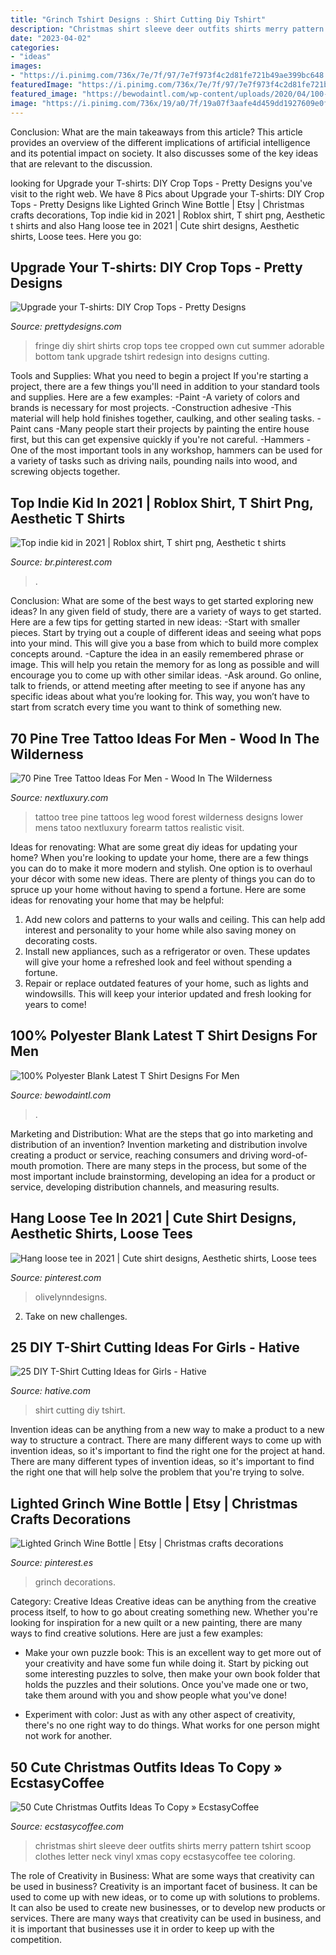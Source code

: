 ```yaml
---
title: "Grinch Tshirt Designs : Shirt Cutting Diy Tshirt"
description: "Christmas shirt sleeve deer outfits shirts merry pattern tshirt scoop clothes letter neck vinyl xmas copy ecstasycoffee tee coloring"
date: "2023-04-02"
categories:
- "ideas"
images:
- "https://i.pinimg.com/736x/7e/7f/97/7e7f973f4c2d81fe721b49ae399bc648.jpg"
featuredImage: "https://i.pinimg.com/736x/7e/7f/97/7e7f973f4c2d81fe721b49ae399bc648.jpg"
featured_image: "https://bewodaintl.com/wp-content/uploads/2020/04/100-Polyester-blank-latest-tshirt-designs-for-men-1.jpg"
image: "https://i.pinimg.com/736x/19/a0/7f/19a07f3aafe4d459dd1927609e0f18df.jpg"
---
```



Conclusion: What are the main takeaways from this article?
This article provides an overview of the different implications of artificial intelligence and its potential impact on society. It also discusses some of the key ideas that are relevant to the discussion.

	

		
looking for Upgrade your T-shirts: DIY Crop Tops - Pretty Designs you've visit to the right web. We have 8 Pics about Upgrade your T-shirts: DIY Crop Tops - Pretty Designs like Lighted Grinch Wine Bottle | Etsy | Christmas crafts decorations, Top indie kid in 2021 | Roblox shirt, T shirt png, Aesthetic t shirts and also Hang loose tee in 2021 | Cute shirt designs, Aesthetic shirts, Loose tees. Here you go:
		
    
## Upgrade Your T-shirts: DIY Crop Tops - Pretty Designs

<img loading=lazy src="https://www.prettydesigns.com/wp-content/uploads/2014/06/Adorable-Cropped-Top.jpg" onerror="this.onerror=null;this.src='https://tse4.mm.bing.net/th?id=OIP.UAoC10w4LJeLjLlgt0ntdwHaE7&amp;pid=15.1';" alt="Upgrade your T-shirts: DIY Crop Tops - Pretty Designs">

_Source: prettydesigns.com_

>fringe diy shirt shirts crop tops tee cropped own cut summer adorable bottom tank upgrade tshirt redesign into designs cutting. 

	

Tools and Supplies: What you need to begin a project
If you're starting a project, there are a few things you'll need in addition to your standard tools and supplies. Here are a few examples: 
-Paint -A variety of colors and brands is necessary for most projects. 
-Construction adhesive -This material will help hold finishes together, caulking, and other sealing tasks. 
-Paint cans -Many people start their projects by painting the entire house first, but this can get expensive quickly if you're not careful. 
-Hammers -One of the most important tools in any workshop, hammers can be used for a variety of tasks such as driving nails, pounding nails into wood, and screwing objects together.

    
## Top Indie Kid In 2021 | Roblox Shirt, T Shirt Png, Aesthetic T Shirts

<img loading=lazy src="https://i.pinimg.com/736x/19/a0/7f/19a07f3aafe4d459dd1927609e0f18df.jpg" onerror="this.onerror=null;this.src='https://tse2.mm.bing.net/th?id=OIP.vMuskGunuuhw9f_R7Tp6jwHaHa&amp;pid=15.1';" alt="Top indie kid in 2021 | Roblox shirt, T shirt png, Aesthetic t shirts">

_Source: br.pinterest.com_

>. 

	

Conclusion: What are some of the best ways to get started exploring new ideas?
In any given field of study, there are a variety of ways to get started. Here are a few tips for getting started in new ideas: 
-Start with smaller pieces. Start by trying out a couple of different ideas and seeing what pops into your mind. This will give you a base from which to build more complex concepts around. 
-Capture the idea in an easily remembered phrase or image. This will help you retain the memory for as long as possible and will encourage you to come up with other similar ideas. 
-Ask around. Go online, talk to friends, or attend meeting after meeting to see if anyone has any specific ideas about what you’re looking for. This way, you won’t have to start from scratch every time you want to think of something new.

    
## 70 Pine Tree Tattoo Ideas For Men - Wood In The Wilderness

<img loading=lazy src="http://nextluxury.com/wp-content/uploads/lower-leg-pine-tree-tattoo-for-men.jpg" onerror="this.onerror=null;this.src='https://tse2.mm.bing.net/th?id=OIP.dMSBUyliwza9f9XXhYDx-gHaJ4&amp;pid=15.1';" alt="70 Pine Tree Tattoo Ideas For Men - Wood In The Wilderness">

_Source: nextluxury.com_

>tattoo tree pine tattoos leg wood forest wilderness designs lower mens tatoo nextluxury forearm tattos realistic visit. 

	

Ideas for renovating: What are some great diy ideas for updating your home?
When you're looking to update your home, there are a few things you can do to make it more modern and stylish. One option is to overhaul your décor with some new ideas. There are plenty of things you can do to spruce up your home without having to spend a fortune. Here are some ideas for renovating your home that may be helpful: 
1. Add new colors and patterns to your walls and ceiling. This can help add interest and personality to your home while also saving money on decorating costs. 
2. Install new appliances, such as a refrigerator or oven. These updates will give your home a refreshed look and feel without spending a fortune. 
3. Repair or replace outdated features of your home, such as lights and windowsills. This will keep your interior updated and fresh looking for years to come! 

    
## 100% Polyester Blank Latest T Shirt Designs For Men

<img loading=lazy src="https://bewodaintl.com/wp-content/uploads/2020/04/100-Polyester-blank-latest-tshirt-designs-for-men-1.jpg" onerror="this.onerror=null;this.src='https://tse2.mm.bing.net/th?id=OIP.SPOGa2bkT1w2qHH9vZoaJgHaJd&amp;pid=15.1';" alt="100% Polyester Blank Latest T Shirt Designs For Men">

_Source: bewodaintl.com_

>. 

	

Marketing and Distribution: What are the steps that go into marketing and distribution of an invention?
Invention marketing and distribution involve creating a product or service, reaching consumers and driving word-of-mouth promotion. There are many steps in the process, but some of the most important include brainstorming, developing an idea for a product or service, developing distribution channels, and measuring results.

    
## Hang Loose Tee In 2021 | Cute Shirt Designs, Aesthetic Shirts, Loose Tees

<img loading=lazy src="https://i.pinimg.com/736x/7e/7f/97/7e7f973f4c2d81fe721b49ae399bc648.jpg" onerror="this.onerror=null;this.src='https://tse2.mm.bing.net/th?id=OIP.KZrg0iZzAh2_RSqrwLl1IQHaJ3&amp;pid=15.1';" alt="Hang loose tee in 2021 | Cute shirt designs, Aesthetic shirts, Loose tees">

_Source: pinterest.com_

>olivelynndesigns. 

	

2. Take on new challenges.

    
## 25 DIY T-Shirt Cutting Ideas For Girls - Hative

<img loading=lazy src="https://hative.com/wp-content/uploads/2014/11/diy-tshirt-cutting-ideas/13-white-t-shirt-cutting.jpg" onerror="this.onerror=null;this.src='https://tse2.mm.bing.net/th?id=OIP.C9qucQRicgAfY3Z0SawUuQHaLH&amp;pid=15.1';" alt="25 DIY T-Shirt Cutting Ideas for Girls - Hative">

_Source: hative.com_

>shirt cutting diy tshirt. 

	

Invention ideas can be anything from a new way to make a product to a new way to structure a contract. There are many different ways to come up with invention ideas, so it's important to find the right one for the project at hand. There are many different types of invention ideas, so it's important to find the right one that will help solve the problem that you're trying to solve.

    
## Lighted Grinch Wine Bottle | Etsy | Christmas Crafts Decorations

<img loading=lazy src="https://i.pinimg.com/736x/5a/26/51/5a26513dbd6d6ecb50aa8cdde489063a.jpg" onerror="this.onerror=null;this.src='https://tse2.mm.bing.net/th?id=OIP.SG3VXqiASXOhPWdmTYgmLwHaKW&amp;pid=15.1';" alt="Lighted Grinch Wine Bottle | Etsy | Christmas crafts decorations">

_Source: pinterest.es_

>grinch decorations. 

	

Category: Creative Ideas
Creative ideas can be anything from the creative process itself, to how to go about creating something new. Whether you're looking for inspiration for a new quilt or a new painting, there are many ways to find creative solutions. Here are just a few examples: 
- Make your own puzzle book: This is an excellent way to get more out of your creativity and have some fun while doing it. Start by picking out some interesting puzzles to solve, then make your own book folder that holds the puzzles and their solutions. Once you've made one or two, take them around with you and show people what you've done! 

- Experiment with color: Just as with any other aspect of creativity, there's no one right way to do things. What works for one person might not work for another.

    
## 50 Cute Christmas Outfits Ideas To Copy » EcstasyCoffee

<img loading=lazy src="https://i1.wp.com/www.ecstasycoffee.com/wp-content/uploads/2016/10/Christmas-Scoop-Neck-Long-Sleeve-Deer-and-Letter-Pattern-T-Shirt.jpg" onerror="this.onerror=null;this.src='https://tse4.mm.bing.net/th?id=OIP.2qG1qPhc0Hn7OH5TDwUs2AHaLz&amp;pid=15.1';" alt="50 Cute Christmas Outfits Ideas To Copy » EcstasyCoffee">

_Source: ecstasycoffee.com_

>christmas shirt sleeve deer outfits shirts merry pattern tshirt scoop clothes letter neck vinyl xmas copy ecstasycoffee tee coloring. 

	

The role of Creativity in Business: What are some ways that creativity can be used in business?
Creativity is an important facet of business. It can be used to come up with new ideas, or to come up with solutions to problems. It can also be used to create new businesses, or to develop new products or services. There are many ways that creativity can be used in business, and it is important that businesses use it in order to keep up with the competition.

